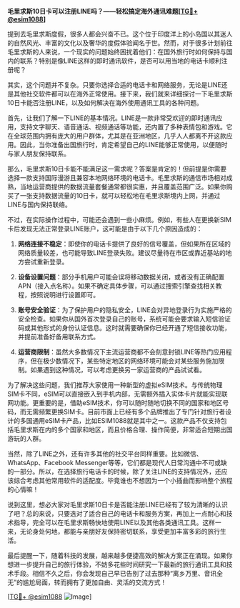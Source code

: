 **毛里求斯10日卡可以注册LINE吗？——轻松搞定海外通讯难题[[TG💪+ @esim1088](https://t.me/s/esim1088)]**

提到去毛里求斯度假，很多人都会兴奋不已。这个位于印度洋上的小岛国以其迷人的自然风光、丰富的文化以及奢华的度假体验闻名于世。然而，对于很多计划前往毛里求斯的人来说，一个现实的问题始终困扰着他们：在国外旅行时如何保持与国内的联系？特别是像LINE这样的即时通讯软件，是否可以用当地的电话卡顺利注册呢？

其实，这个问题并不复杂。只要你选择合适的电话卡和网络服务，无论是LINE还是其他社交软件都可以在海外正常使用。接下来，我们就来详细探讨一下毛里求斯10日卡能否注册LINE，以及如何解决在海外使用通讯工具的各种问题。

首先，让我们了解一下LINE的基本情况。LINE是一款非常受欢迎的即时通讯应用，支持文字聊天、语音通话、视频通话等功能，还内置了多种表情包和游戏。它在全球范围内拥有庞大的用户群体，尤其是在亚洲地区，几乎人人都离不开这款应用。因此，当你准备出国旅行时，肯定希望自己的LINE能够正常使用，以便随时与家人朋友保持联系。

那么，毛里求斯10日卡能不能满足这一需求呢？答案是肯定的！但前提是你需要选择一款支持国际漫游且兼容本地网络环境的电话卡。毛里求斯的通信市场相对成熟，当地运营商提供的数据流量套餐通常都很实惠，并且覆盖范围广泛。如果你购买了一张支持数据流量的10日卡，就可以轻松地在毛里求斯境内上网，并通过LINE与国内保持联络。

不过，在实际操作过程中，可能还会遇到一些小麻烦。例如，有些人在更换新SIM卡后发现无法正常登录LINE账户，这可能是由于以下几个原因造成的：

1. **网络连接不稳定**：即使你的电话卡提供了良好的信号覆盖，但如果所在区域的网络质量较差，也可能导致LINE登录失败。建议尽量待在市区或靠近基站的地方尝试重新登录。
   
2. **设备设置问题**：部分手机用户可能会误将移动数据关闭，或者没有正确配置APN（接入点名称）。如果不确定具体步骤，可以通过搜索引擎查找相关教程，按照说明进行设置即可。
   
3. **账号安全验证**：为了保护用户的隐私安全，LINE会对异地登录行为实施严格的安全检查。如果你从国外首次登录自己的账号，系统可能会要求输入短信验证码或其他形式的身份认证信息。这时就需要确保你已经开通了短信接收功能，并提前准备好备用联系方式。
   
4. **运营商限制**：虽然大多数情况下主流运营商都不会刻意封锁LINE等热门应用程序，但在极少数情况下，某些特定地区的网络环境可能会对某些服务施加限制。如果遇到这种情况，可以考虑更换另一家运营商的产品试试看。

为了解决这些问题，我们推荐大家使用一种新型的虚拟eSIM技术。与传统物理SIM卡不同，eSIM可以直接嵌入到手机内部，无需额外插入实体卡片就能实现联网功能。更重要的是，借助eSIM技术，你可以随时随地切换不同的国家和地区号码，而无需频繁更换SIM卡。目前市面上已经有多个品牌推出了专门针对旅行者设计的多国通用eSIM卡产品，比如ESIM1088就是其中之一。这款产品不仅支持包括毛里求斯在内的多个国家和地区，而且价格合理、操作简便，非常适合短期出国游玩的人群。

当然，除了LINE之外，还有许多其他的社交平台同样重要。比如微信、WhatsApp、Facebook Messenger等等，它们都是现代人日常沟通中不可或缺的一部分。所以，在选择旅行电话卡的时候，除了关注LINE的支持情况外，还应该综合考虑其他常用软件的适配度。毕竟谁也不想因为一个小插曲而影响整个旅程的心情嘛！

说到这里，想必大家对毛里求斯10日卡是否能注册LINE已经有了较为清晰的认识了吧？总的来说，只要选对了适合自己的电话卡和服务方案，再加上一点耐心和技术指导，完全可以在毛里求斯畅快地使用LINE以及其他各类通讯工具。这样一来，无论身处何地，都能与亲朋好友保持密切联系，享受更加丰富多彩的旅行生活。

最后提醒一下，随着科技的发展，越来越多便捷高效的解决方案正在涌现。如果你想进一步提升自己的旅行体验，不妨多花些时间研究一下最新的旅行通讯工具和技术手段。相信不久之后，你会发现自己早已告别了过去那种“离乡万里、音讯全无”的尴尬局面，转而拥有了更加自由、灵活的交流方式！

[[TG💪+ @esim1088](https://t.me/s/esim1088) ![Image](https://i.postimg.cc/4NQfJmqS/Snipaste-2025-05-13-00-14-12.png)]
